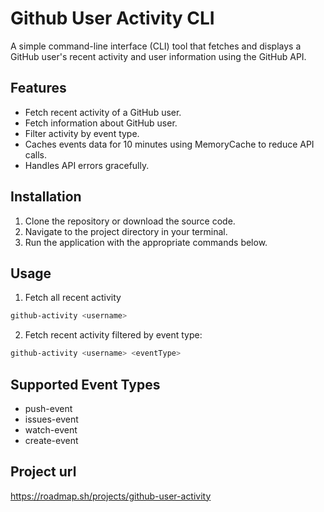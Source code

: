 # Github User Activity CLI

A simple command-line interface (CLI) tool that fetches and displays a GitHub user's recent activity and user information using the GitHub API.

## Features

- Fetch recent activity of a GitHub user.
- Fetch information about GitHub user.
- Filter activity by event type.
- Caches events data for 10 minutes using MemoryCache to reduce API calls.
- Handles API errors gracefully.

## Installation

1. Clone the repository or download the source code.
2. Navigate to the project directory in your terminal.
3. Run the application with the appropriate commands below.

## Usage

1. Fetch all recent activity

```bash
github-activity <username>
```

2. Fetch recent activity filtered by event type:

```bash
github-activity <username> <eventType>
```

## Supported Event Types

- push-event
- issues-event
- watch-event
- create-event

## Project url

https://roadmap.sh/projects/github-user-activity
